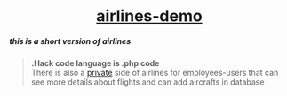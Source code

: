 <a href="https://airlines-demo-version.herokuapp.com/"><h1 align="center">airlines-demo</h1></a>

<h5>this is a short version of airlines</h5>

><b>.Hack code language is .php code</b><br>
There is also a <a href="https://airlines-demo-version.herokuapp.com/private.php">private</a> side of airlines for employees-users that can see more details about flights and can add aircrafts in database



